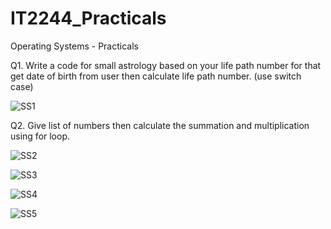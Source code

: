 # IT2244_Practicals
Operating Systems - Practicals

Q1. Write a code for small astrology based on your life path number for that get date of birth from user then calculate life path number. (use switch case)


![SS1](https://github.com/user-attachments/assets/25513e6b-468d-4711-ab5e-b619f699016f)

Q2. Give list of numbers then calculate the summation and multiplication using for loop.


![SS2](https://github.com/user-attachments/assets/53d3ee44-c514-4b32-9331-fa90bb5891e9)


![SS3](https://github.com/user-attachments/assets/936eaa1c-5a82-49d3-a24a-b200e5741e0d)


![SS4](https://github.com/user-attachments/assets/86b886eb-7f47-4195-9f5b-33cddadf43d8)


![SS5](https://github.com/user-attachments/assets/cb589b37-80de-4fbe-a179-e67cf897aa38)




